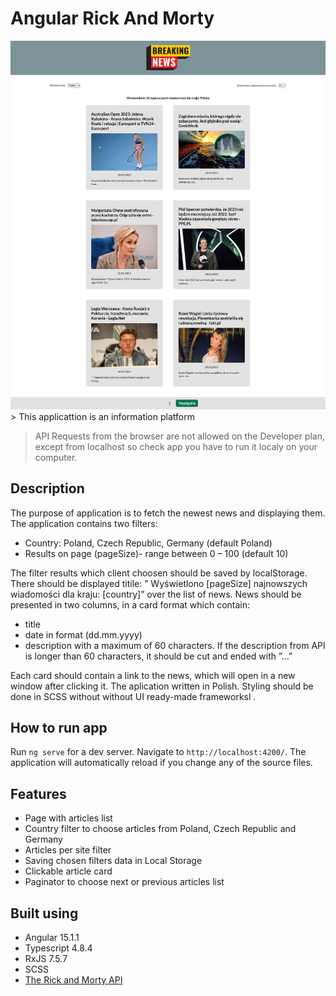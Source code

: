 # Angular Rick And Morty

<img src="./readme_images/breaking-news-main.png" alt="project image">
> This applicattion is an information platform

> API Requests from the browser are not allowed on the Developer plan, except from localhost so check app you have to run it localy on your computer.

## Description

The purpose of application is to fetch the newest news and displaying them. The application contains two filters:

- Country: Poland, Czech Republic, Germany (default Poland)
- Results on page (pageSize)- range between 0 – 100 (default 10)

The filter results which client choosen should be saved by localStorage. There should be displayed titile: ” Wyświetlono [pageSize] najnowszych wiadomości dla kraju: [country]”
over the list of news.
News should be presented in two columns, in a card format which contain:

- title
- date in format (dd.mm.yyyy)
- description with a maximum of 60 characters. If the description from API is longer than 60 characters, it should be cut and ended with ”…”

Each card should contain a link to the news, which will open in a new window after clicking it.
The aplication written in Polish. Styling should be done in SCSS without without UI ready-made frameworksl .

## How to run app

Run `ng serve` for a dev server. Navigate to `http://localhost:4200/`. The application will automatically reload if you change any of the source files.

## Features

- Page with articles list
- Country filter to choose articles from Poland, Czech Republic and Germany
- Articles per site filter
- Saving chosen filters data in Local Storage
- Clickable article card
- Paginator to choose next or previous articles list

## Built using

- Angular 15.1.1
- Typescript 4.8.4
- RxJS 7.5.7
- SCSS
- [The Rick and Morty API](https://rickandmortyapi.com/ "click to visit API website")
